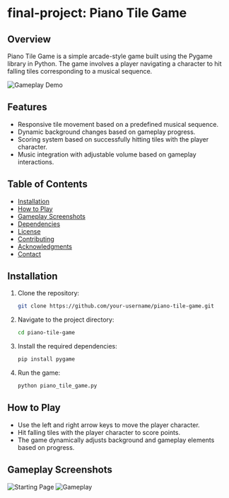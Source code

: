 # final-project: Piano Tile Game

## Overview

Piano Tile Game is a simple arcade-style game built using the Pygame library in Python. The game involves a player navigating a character to hit falling tiles corresponding to a musical sequence.

![Gameplay Demo](demo.gif)

## Features

- Responsive tile movement based on a predefined musical sequence.
- Dynamic background changes based on gameplay progress.
- Scoring system based on successfully hitting tiles with the player character.
- Music integration with adjustable volume based on gameplay interactions.

## Table of Contents

- [Installation](#installation)
- [How to Play](#how-to-play)
- [Gameplay Screenshots](#gameplay-screenshots)
- [Dependencies](#dependencies)
- [License](#license)
- [Contributing](#contributing)
- [Acknowledgments](#acknowledgments)
- [Contact](#contact)

## Installation

1. Clone the repository:

    ```bash
    git clone https://github.com/your-username/piano-tile-game.git
    ```

2. Navigate to the project directory:

    ```bash
    cd piano-tile-game
    ```

3. Install the required dependencies:

    ```bash
    pip install pygame
    ```

4. Run the game:

    ```bash
    python piano_tile_game.py
    ```

## How to Play

- Use the left and right arrow keys to move the player character.
- Hit falling tiles with the player character to score points.
- The game dynamically adjusts background and gameplay elements based on progress.

## Gameplay Screenshots

![Starting Page](screenshots/starting_page.png)
![Gameplay](screenshots/gameplay.png)


